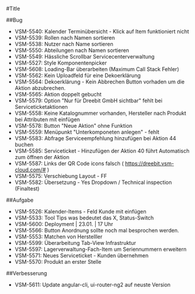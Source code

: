 #Title

##Bug
- VSM-5540: Kalender Terminübersicht - Klick auf Item funktioniert nicht
- VSM-5539: Rollen nach Namen sortieren
- VSM-5538: Nutzer nach Name sortieren
- VSM-5550: Abteilungen nach Namen sortieren
- VSM-5549: Hässliche Scrollbar Servicecenterverwaltung
- VSM-5527: Style Komponentenpicker
- VSM-5608: Loading-Bar überarbeiten (Maximum Call Stack Fehler)
- VSM-5562: Kein Uploadfeld für eine Dekoerklärung
- VSM-5564: Dekoerklärung - Kein Abbrechen Button vorhaden um die Aktion abzubrechen. 
- VSM-5565: Aktion doppelt gebucht
- VSM-5579: Option "Nur für Dreebit GmbH sichtbar" fehlt bei Serviceticketaktionen
- VSM-5558: Keine Katalognummer vorhanden, Hersteller nach Produkt bei Attributen mit einfügen
- VSM-5578: Button "Neue Aktion" ohne Funktion
- VSM-5559: Menüpunkt "Unterkomponeten anlegen" - fehlt
- VSM-5583: Abfrage Serviceempfehlung hinzufügen bei Aktion 44 buchen
- VSM-5585: Serviceticket - Hinzufügen der Aktion 40 führt Automatisch zum öffnen der Aktion
- VSM-5587: Links der QR Code icons falsch  ( https://dreebit.vsm-cloud.com/# )
- VSM-5575: Verschiebung Layout - FF
- VSM-5582: Übersetzung - Yes Dropdown / Technical inspection (Finaltest)


##Aufgabe
- VSM-5526: Kalender-Items - Feld Kunde mit einfügen
- VSM-5533: Tool Tips was bedeutet das X, Status-Switch
- VSM-5600: Deployment | 23.01. | 17 Uhr
- VSM-5566: Button Anordnung sollte noch mal besprochen werden.
- VSM-5553: Matchen von Herstelller
- VSM-5599: Überarbeitung Tab-View Infrastruktur
- VSM-5597: Lagerverwaltung-Fach-Item um Seriennummern erweitern
- VSM-5571: Neues Serviceticket - Kunden übernehmen
- VSM-5570: Produkt an erster Stelle


##Verbesserung
- VSM-5611: Update angular-cli, ui-router-ng2 auf neuste Version

